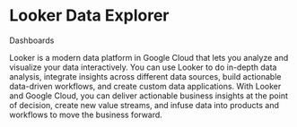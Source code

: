 # Looker Data Explorer
Dashboards

Looker is a modern data platform in Google Cloud that lets you analyze and visualize your data interactively. You can use Looker to do in-depth data analysis, integrate insights across different data sources, build actionable data-driven workflows, and create custom data applications. With Looker and Google Cloud, you can deliver actionable business insights at the point of decision, create new value streams, and infuse data into products and workflows to move the business forward.
